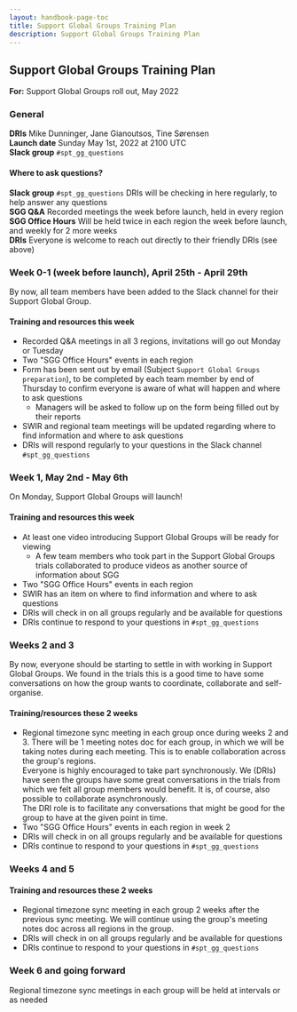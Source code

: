```yaml
---
layout: handbook-page-toc
title: Support Global Groups Training Plan
description: Support Global Groups Training Plan
---
```


## Support Global Groups Training Plan 

**For:** Support Global Groups roll out, May 2022

### General
**DRIs** Mike Dunninger, Jane Gianoutsos, Tine Sørensen    
**Launch date** Sunday May 1st, 2022 at 2100 UTC    
**Slack group** `#spt_gg_questions`

#### Where to ask questions?

**Slack group** `#spt_gg_questions` DRIs will be checking in here regularly, to help answer any questions   
**SGG Q&A** Recorded meetings the week before launch, held in every region    
**SGG Office Hours** Will be held twice in each region the week before launch, and weekly for 2 more weeks    
**DRIs** Everyone is welcome to reach out directly to their friendly DRIs (see above)

### Week 0-1 (week before launch), April 25th - April 29th
By now, all team members have been added to the Slack channel for their Support Global Group.

#### Training and resources this week
- Recorded Q&A meetings in all 3 regions, invitations will go out Monday or Tuesday
- Two "SGG Office Hours" events in each region
- Form has been sent out by email (Subject `Support Global Groups preparation`), to be completed by each team member by end of Thursday to confirm everyone is aware of what will happen and where to ask questions
  - Managers will be asked to follow up on the form being filled out by their reports
- SWIR and regional team meetings will be updated regarding where to find information and where to ask questions
- DRIs will respond regularly to your questions in the Slack channel `#spt_gg_questions`


### Week 1, May 2nd - May 6th
On Monday, Support Global Groups will launch! 

#### Training and resources this week
- At least one video introducing Support Global Groups will be ready for viewing
  - A few team members who took part in the Support Global Groups trials collaborated to produce videos as another source of information about SGG
- Two "SGG Office Hours" events in each region
- SWIR has an item on where to find information and where to ask questions
- DRIs will check in on all groups regularly and be available for questions
- DRIs continue to respond to your questions in `#spt_gg_questions`

### Weeks 2 and 3
By now, everyone should be starting to settle in with working in Support Global Groups. We found in the trials this is a good time to have some conversations on how the group wants to coordinate, collaborate and self-organise.

#### Training/resources these 2 weeks
- Regional timezone sync meeting in each group once during weeks 2 and 3. There will be 1 meeting notes doc for each group, in which we will be taking notes during each meeting. This is to enable collaboration across the group's regions.      
Everyone is highly encouraged to take part synchronously. We (DRIs) have seen the groups have some great conversations in the trials from which we felt all group members would benefit. It is, of course, also possible to collaborate asynchronously.    
The DRI role is to facilitate any conversations that might be good for the group to have at the given point in time.
- Two "SGG Office Hours" events in each region in week 2
- DRIs will check in on all groups regularly and be available for questions
- DRIs continue to respond to your questions in `#spt_gg_questions`

### Weeks 4 and 5

#### Training and resources these 2 weeks
- Regional timezone sync meeting in each group 2 weeks after the previous sync meeting. We will continue using the group's meeting notes doc across all regions in the group.
- DRIs will check in on all groups regularly and be available for questions
- DRIs continue to respond to your questions in `#spt_gg_questions`

### Week 6 and going forward
Regional timezone sync meetings in each group will be held at intervals or as needed
